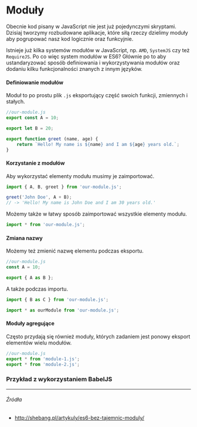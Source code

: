 # Moduły

Obecnie kod pisany w JavaScript nie jest już pojedynczymi skryptami. Dzisiaj tworzymy rozbudowane aplikacje, które siłą rzeczy dzielimy moduły aby pogrupować nasz kod logicznie oraz funkcyjnie. 

Istnieje już kilka systemów modułów w JavaScript, np. `AMD`, `SystemJS` czy też `RequireJS`. Po co więc system modułów w ES6? Głównie po to aby ustandaryzować sposób definiowania  i wykorzystywania modułów oraz dodaniu kilku funkcjonalności znanych z innym języków. 

#### Definiowanie modułów

Moduł to po prostu plik `.js` eksportujący część swoich funkcji, zmiennych i stałych.


```js
//our-module.js
export const A = 10;

export let B = 20;

export function greet (name, age) {
    return `Hello! My name is ${name} and I am ${age} years old.`;
}
```

#### Korzystanie z modułów

Aby wykorzystać elementy modułu musimy je zaimportować.

```js
import { A, B, greet } from 'our-module.js';

greet('John Doe', A + B);
// -> 'Hello! My name is John Doe and I am 30 years old.'
```

Możemy także w łatwy sposób zaimportować wszystkie elementy modułu.

```js
import * from 'our-module.js';
``` 

#### Zmiana nazwy

Możemy też zmienić nazwę elementu podczas eksportu.

```js
//our-module.js
const A = 10;

export { A as B };
```

A także podczas importu.

```js
import { B as C } from 'our-module.js'; 
```

```js
import * as ourModule from 'our-module.js';
```

#### Moduły agregujące

Często przydają się również moduły, których zadaniem jest ponowy eksport elementów wielu modułów.

```js
//our-module.js
export * from 'module-1.js';
export * from 'module-2.js';
```

### Przykład z wykorzystaniem BabelJS

---

###### Źródła

* http://shebang.pl/artykuly/es6-bez-tajemnic-moduly/
